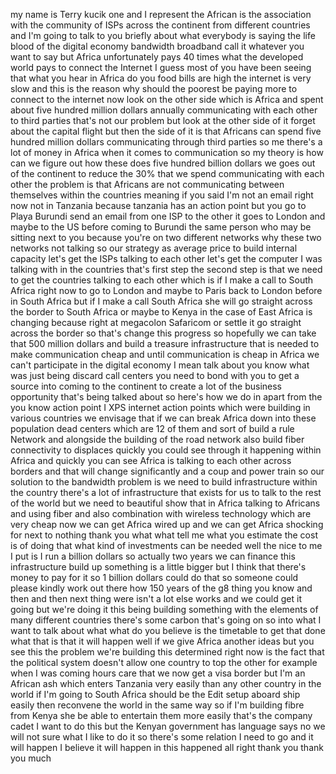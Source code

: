 
my name is Terry kucik one and I
represent the African is the association
with the community of ISPs across the
continent from different countries and
I&#39;m going to talk to you briefly about
what everybody is saying the life blood
of the digital economy bandwidth
broadband call it whatever you want to
say but Africa unfortunately pays 40
times what the developed world pays to
connect the Internet
I guess most of you have been seeing
that what you hear in Africa do you food
bills are high the internet is very slow
and this is the reason why should the
poorest be paying more to connect to the
internet now look on the other side
which is Africa and spent about five
hundred million dollars annually
communicating with each other to third
parties that&#39;s not our problem but look
at the other side of it forget about the
capital flight but then the side of it
is that Africans can spend five hundred
million dollars communicating through
third parties so me there&#39;s a lot of
money in Africa when it comes to
communication so my theory is how can we
figure out how these does five hundred
billion dollars we goes out of the
continent to reduce the 30% that we
spend communicating with each other the
problem is that Africans are not
communicating between themselves within
the countries meaning if you said I&#39;m
not an email right now not in Tanzania
because tanzania has an action point but
you go to Playa Burundi send an email
from one ISP to the other it goes to
London and maybe to the US before coming
to Burundi the same person who may be
sitting next to you because you&#39;re on
two different networks why these two
networks not talking so our strategy as
average price to build internal capacity
let&#39;s get the ISPs talking to each other
let&#39;s get the computer I was talking
with in the countries that&#39;s first step
the second step is that we need to get
the countries talking to each other
which is if I make a call to South
Africa right now to go to London and
maybe to Paris back to London before in
South Africa but if I make a call South
Africa she will go straight across the
border to South Africa or maybe to Kenya
in the case of East Africa is changing
because right at megacolon Safaricom or
settle it go straight across the border
so that&#39;s change this progress so
hopefully we can take that 500 million
dollars and build a treasure
infrastructure that is needed
to make communication cheap and until
communication is cheap in Africa we
can&#39;t participate in the digital economy
I mean talk about you know what was just
being discard call centers you need to
bond with you to get a source into
coming to the continent to create a lot
of the business opportunity that&#39;s being
talked about so here&#39;s how we do in
apart from the you know action point I
XPS internet action points which were
building in various countries we
envisage that if we can break Africa
down into these population dead centers
which are 12 of them and sort of build a
rule Network and alongside the building
of the road network also build fiber
connectivity to displaces quickly you
could see through it happening within
Africa and quickly you can see Africa is
talking to each other across borders and
that will change significantly and a
coup and power train so our solution to
the bandwidth problem is we need to
build infrastructure within the country
there&#39;s a lot of infrastructure that
exists for us to talk to the rest of the
world but we need to beautiful show that
in Africa talking to Africans and using
fiber and also combination with wireless
technology which are very cheap now we
can get Africa wired up and we can get
Africa shocking for next to nothing
thank you what what tell me what you
estimate the cost is of doing that what
kind of investments can be needed
well the nice to me I put is I run a
billion dollars so actually two years we
can finance this infrastructure build up
something is a little bigger but I think
that there&#39;s money to pay for it so 1
billion dollars could do that so someone
could please kindly work out there how
150 years of the g8 thing you know and
then and then next thing were isn&#39;t a
lot else works and we could get it going
but we&#39;re doing it this being building
something with the elements of many
different countries there&#39;s some carbon
that&#39;s going on so into what I want to
talk about what what do you believe is
the timetable to get that done what that
is that it will happen well if we give
Africa another ideas but you see this
the problem we&#39;re building this
determined right now is the fact that
the political system doesn&#39;t allow one
country to top the other for example
when I was coming hours care that we now
get a visa
border but I&#39;m an African ash which
enters Tanzania very easily than any
other country in the world if I&#39;m going
to South Africa should be the Edit setup
aboard ship easily then reconvene the
world in the same way so if I&#39;m building
fibre from Kenya she be able to
entertain them more easily
that&#39;s the company cadet I want to do
this but the Kenyan government has
language says no we will not sure what I
like to do it so there&#39;s some relation I
need to go and it will happen I believe
it will happen in this happened all
right
thank you thank you much
